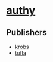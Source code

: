 # [authy](https://pypi.org/project/authy)



## Publishers
- [krobs](https://pypi.org/user/krobs)
- [tufla](https://pypi.org/user/tufla)

